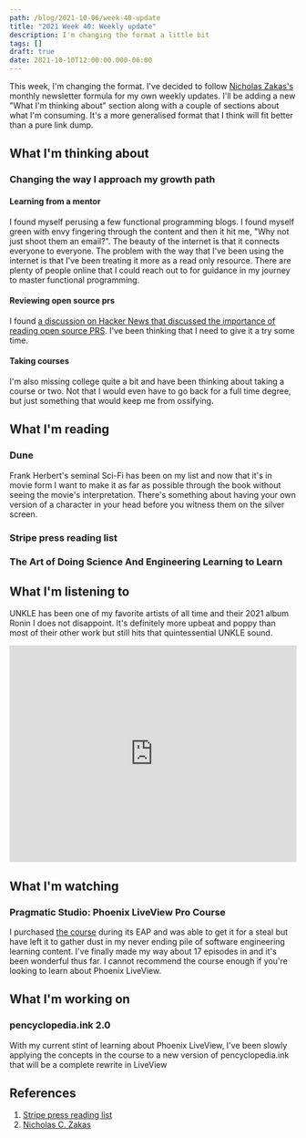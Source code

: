 ```yaml
---
path: /blog/2021-10-06/week-40-update
title: "2021 Week 40: Weekly update"
description: I'm changing the format a little bit
tags: []
draft: true
date: 2021-10-10T12:00:00.000-06:00
---
```

This week, I'm changing the format. I've decided to follow [Nicholas Zakas's](https://humanwhocodes.com/) monthly newsletter formula for my own weekly updates. I'll be adding a new "What I'm thinking about" section along with a couple of sections about what I'm consuming. It's a more generalised format that I think will fit better than a pure link dump.

## What I'm thinking about

### Changing the way I approach my growth path

#### Learning from a mentor

I found myself perusing a few functional programming blogs. I found myself green with envy fingering through the content and then it hit me, "Why not just shoot them an email?". The beauty of the internet is that it connects everyone to everyone. The problem with the way that I've been using the internet is that I've been treating it more as a read only resource. There are plenty of people online that I could reach out to for guidance in my journey to master functional programming.

#### Reviewing open source prs

I found [a discussion on Hacker News that discussed the importance of reading open source PRS](https://news.ycombinator.com/item?id=28577371). I've been thinking that I need to give it a try some time.

#### Taking courses

I'm also missing college quite a bit and have been thinking about taking a course or two. Not that I would even have to go back for a full time degree, but just something that would keep me from ossifying.

## What I'm reading

### Dune

Frank Herbert's seminal Sci-Fi has been on my list and now that it's in movie form I want to make it as far as possible through the book without seeing the movie's interpretation. There's something about having your own version of a character in your head before you witness them on the silver screen.

### Stripe press reading list

### The Art of Doing Science And Engineering Learning to Learn

## What I'm listening to

UNKLE has been one of my favorite artists of all time and their 2021 album Ronin I does not disappoint. It's definitely more upbeat and poppy than most of their other work but still hits that quintessential UNKLE sound.

<iframe src="https://open.spotify.com/embed/album/5t29UgDz47LNwixg19Kofh?theme=0" width="100%" height="380" frameBorder="0" allowtransparency="true" allow="encrypted-media"></iframe>

## What I'm watching

### Pragmatic Studio: Phoenix LiveView Pro Course

I purchased [the course](https://pragmaticstudio.com/cart) during its EAP and was able to get it for a steal but have left it to gather dust in my never ending pile of software engineering learning content. I've finally made my way about 17 episodes in and it's been wonderful thus far. I cannot recommend the course enough if you're looking to learn about Phoenix LiveView.

## What I'm working on

### pencyclopedia.ink 2.0

With my current stint of learning about Phoenix LiveView, I've been slowly applying the concepts in the course to a new version of pencyclopedia.ink that will be a complete rewrite in LiveView

## References

1. [Stripe press reading list](https://press.stripe.com/)
1. [Nicholas C. Zakas](https://humanwhocodes.com/)